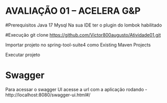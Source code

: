 # AVALIAÇÃO 01 – ACELERA G&P

#Prerequisitos
Java 17 
Mysql
Na sua IDE ter o plugin do lombok habilitado

#Execução
git clone https://github.com/Victor800augusto/Atividade01.git

Importar projeto no spring-tool-suite4 como Existing Maven Projects

Executar projeto

# Swagger
Para acessar o swagger UI acesse a url com a aplicação rodando - http://localhost:8080/swagger-ui.html#/
